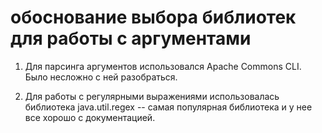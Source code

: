 # обоснование выбора библиотек для работы с аргументами

1) Для парсинга аргументов использовался 
Apache Commons CLI. Было несложно с ней разобраться.


2) Для работы с регулярными выражениями 
использовалась библиотека java.util.regex -- самая популярная библиотека и 
у нее все хорошо с документацией.

